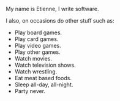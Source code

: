 My name is Etienne, I write software.

I also, on occasions do other stuff such as:

* Play board games.
* Play card games.
* Play video games.
* Play other games.
* Watch movies.
* Watch television shows.
* Watch wrestling.
* Eat meat based foods.
* Sleep all-day, all-night.
* Party never.